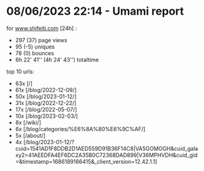# 08/06/2023 22:14 - Umami report
for www.shifeiti.com [24h] :

 - 297 (37) page views
 - 95 (-5) uniques
 - 78 (0) bounces
 - 6h 22' 41'' (4h 24' 43'') totaltime


top 10 urls:
 - 63x [/]
 - 61x [/blog/2022-12-09/]
 - 50x [/blog/2023-01-12/]
 - 31x [/blog/2022-12-22/]
 - 17x [/blog/2022-05-07/]
 - 10x [/blog/2023-02-03/]
 - 8x [/wiki/]
 - 6x [/blog/categories/%E6%8A%80%E6%9C%AF/]
 - 5x [/about/]
 - 4x [/blog/2023-01-12/?cuid=1541AD1F8DDB2D1AED559D91B36F14C8|VA5GOMOGH&cuid_galaxy2=41AEEDFA4EF6DC2A35B0C72368DAD899|V36MPHVDH&cuid_gid=&timestamp=1686189166415&_client_version=12.42.1.1]


